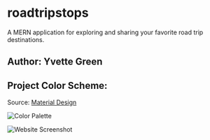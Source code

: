 # roadtripstops
A MERN application for exploring and sharing your favorite road trip destinations.

## Author: Yvette Green

## Project Color Scheme:
Source: [Material Design](https://material.io/design/color/the-color-system.html#tools-for-picking-colors)

![Color Palette](https://github.com/greeny90/roadtripstops/blob/main/images/color%20palette.png)

![Website Screenshot](https://github.com/greeny90/roadtripstops/blob/main/images/RoadTripStopsmain.png)
